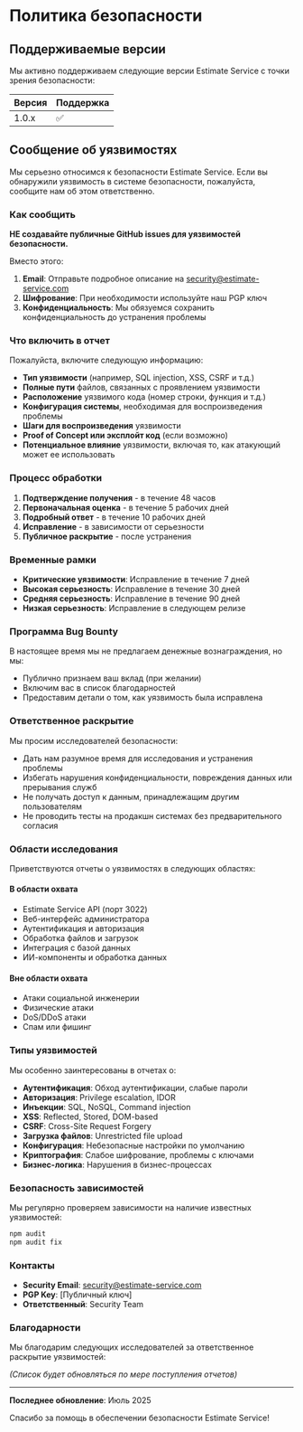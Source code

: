 # Политика безопасности

## Поддерживаемые версии

Мы активно поддерживаем следующие версии Estimate Service с точки зрения безопасности:

| Версия | Поддержка |
| ------- | ------------------ |
| 1.0.x   | :white_check_mark: |

## Сообщение об уязвимостях

Мы серьезно относимся к безопасности Estimate Service. Если вы обнаружили уязвимость в системе безопасности, пожалуйста, сообщите нам об этом ответственно.

### Как сообщить

**НЕ создавайте публичные GitHub issues для уязвимостей безопасности.**

Вместо этого:

1. **Email**: Отправьте подробное описание на security@estimate-service.com
2. **Шифрование**: При необходимости используйте наш PGP ключ
3. **Конфиденциальность**: Мы обязуемся сохранить конфиденциальность до устранения проблемы

### Что включить в отчет

Пожалуйста, включите следующую информацию:

- **Тип уязвимости** (например, SQL injection, XSS, CSRF и т.д.)
- **Полные пути** файлов, связанных с проявлением уязвимости
- **Расположение** уязвимого кода (номер строки, функция и т.д.)
- **Конфигурация системы**, необходимая для воспроизведения проблемы
- **Шаги для воспроизведения** уязвимости
- **Proof of Concept или эксплойт код** (если возможно)
- **Потенциальное влияние** уязвимости, включая то, как атакующий может ее использовать

### Процесс обработки

1. **Подтверждение получения** - в течение 48 часов
2. **Первоначальная оценка** - в течение 5 рабочих дней
3. **Подробный ответ** - в течение 10 рабочих дней
4. **Исправление** - в зависимости от серьезности
5. **Публичное раскрытие** - после устранения

### Временные рамки

- **Критические уязвимости**: Исправление в течение 7 дней
- **Высокая серьезность**: Исправление в течение 30 дней
- **Средняя серьезность**: Исправление в течение 90 дней
- **Низкая серьезность**: Исправление в следующем релизе

### Программа Bug Bounty

В настоящее время мы не предлагаем денежные вознаграждения, но мы:

- Публично признаем ваш вклад (при желании)
- Включим вас в список благодарностей
- Предоставим детали о том, как уязвимость была исправлена

### Ответственное раскрытие

Мы просим исследователей безопасности:

- Дать нам разумное время для исследования и устранения проблемы
- Избегать нарушения конфиденциальности, повреждения данных или прерывания служб
- Не получать доступ к данным, принадлежащим другим пользователям
- Не проводить тесты на продакшн системах без предварительного согласия

### Области исследования

Приветствуются отчеты о уязвимостях в следующих областях:

#### В области охвата
- Estimate Service API (порт 3022)
- Веб-интерфейс администратора
- Аутентификация и авторизация
- Обработка файлов и загрузок
- Интеграция с базой данных
- ИИ-компоненты и обработка данных

#### Вне области охвата
- Атаки социальной инженерии
- Физические атаки
- DoS/DDoS атаки
- Спам или фишинг

### Типы уязвимостей

Мы особенно заинтересованы в отчетах о:

- **Аутентификация**: Обход аутентификации, слабые пароли
- **Авторизация**: Privilege escalation, IDOR
- **Инъекции**: SQL, NoSQL, Command injection
- **XSS**: Reflected, Stored, DOM-based
- **CSRF**: Cross-Site Request Forgery
- **Загрузка файлов**: Unrestricted file upload
- **Конфигурация**: Небезопасные настройки по умолчанию
- **Криптография**: Слабое шифрование, проблемы с ключами
- **Бизнес-логика**: Нарушения в бизнес-процессах

### Безопасность зависимостей

Мы регулярно проверяем зависимости на наличие известных уязвимостей:

```bash
npm audit
npm audit fix
```

### Контакты

- **Security Email**: security@estimate-service.com
- **PGP Key**: [Публичный ключ]
- **Ответственный**: Security Team

### Благодарности

Мы благодарим следующих исследователей за ответственное раскрытие уязвимостей:

*(Список будет обновляться по мере поступления отчетов)*

---

**Последнее обновление**: Июль 2025

Спасибо за помощь в обеспечении безопасности Estimate Service!
